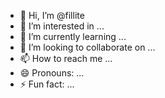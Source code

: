 - 👋 Hi, I’m @fillite
- 👀 I’m interested in ...
- 🌱 I’m currently learning ...
- 💞️ I’m looking to collaborate on ...
- 📫 How to reach me ...
- 😄 Pronouns: ...
- ⚡ Fun fact: ...

<!---
fillite/fillite is a ✨ special ✨ repository because its `README.md` (this file) appears on your GitHub profile.
You can click the Preview link to take a look at your changes.
--->
